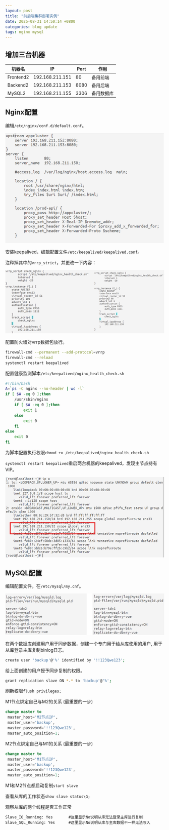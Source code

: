 ```yaml
---
layout: post
title: "前后端集群部署实例"
date: 2025-08-31 14:50:14 +0800
categories: blog update
tags: nginx mysql 
---
```


## 增加三台机器

|机器名|IP|Port|作用|
|---|---|---|---|
|Frontend2|192.168.211.151|80|备用前端|
|Backend2|192.168.211.153|8080|备用后端|
|MySQL2|192.168.211.155|3306|备用数据库|

## Nginx配置

编辑`/etc/nginx/conf.d/default.conf`。

![Nginx](/assets/images/250831-nginx.png)

安装keepalived，编辑配置文件`/etc/keepalived/keepalived.conf`。

注释掉其中的`vrrp_strict`，并更改一下内容：

![keepalived](/assets/images/250831-keepalived.png)

配置防火墙对vrrp数据包放行。

```bash
firewall-cmd --permanent --add-protocol=vrrp
firewall-cmd --reload
systemctl restart keepalived
```

配置健康监测脚本`/etc/keepalived/nginx_health_check.sh`

```bash
#!/bin/bash
A=`ps -C nginx --no-header | wc -l`
if [ $A -eq 0 ];then
    /usr/sbin/nginx
    if [ $A -eq 0 ];then
        exit 1
    else
        exit 0
    fi
else
    exit 0
fi
```

为脚本配置执行权限`chmod +x /etc/keepalived/nginx_health_check.sh`

`systemctl restart keepalived`重启两台机器的keepalived，发现主节点持有VIP。

![VIP](/assets/images/250831-vip.png)

## MySQL配置

编辑配置文件，在`/etc/mysql/my.cnf`。

![MySQL](/assets/images/250831-mysql.png)

在两个数据库创建用户用于同步数据，创建一个专门用于给从库使用的用户, 用于从库登录主库复制binlog日志。

```bash
create user 'backup'@'%' identified by '!!123Qwe123';
```

给上面创建的用户授予同步复制的权限。

```bash
grant replication slave ON *.* to 'backup'@'%';
```

刷新权限`flush privileges;`

M1节点绑定自己与M2的关系 (最重要的一步)

```sql
change master to
 master_host='M2节点IP',
 master_user='backup',
 master_password='!!123Qwe123',
 master_auto_position=1;
```

M2节点绑定自己与M1的关系 (最重要的一步)

```sql
change master to
 master_host='M1节点IP',
 master_user='backup',
 master_password='!!123Qwe123',
 master_auto_position=1;
```

M1和M2节点都启动复制`start slave`

查看从库的工作状态`show slave status\G;`

观察从库的两个线程是否工作正常

```sql
Slave_IO_Running: Yes       #这里显示No说明从库无法登录主库进行复制
Slave_SQL_Running: Yes      #这里显示No说明从库与主库数据不一样无法写入
```
